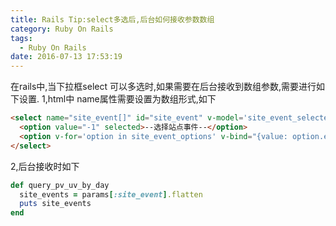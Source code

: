 ```yaml
---
title: Rails Tip:select多选后,后台如何接收参数数组
category: Ruby On Rails
tags:
  - Ruby On Rails
date: 2016-07-13 17:53:19
---
```

在rails中,当下拉框select 可以多选时,如果需要在后台接收到数组参数,需要进行如下设置.
1,html中 name属性需要设置为数组形式,如下
```html
<select name="site_event[]" id="site_event" v-model='site_event_selected' multiple>
  <option value="-1" selected>--选择站点事件--</option>
  <option v-for='option in site_event_options' v-bind="{value: option.eventid}" >{{option.actionname}}</option>
</select>
```
2,后台接收时如下
```ruby
def query_pv_uv_by_day
  site_events = params[:site_event].flatten
  puts site_events
end
```
